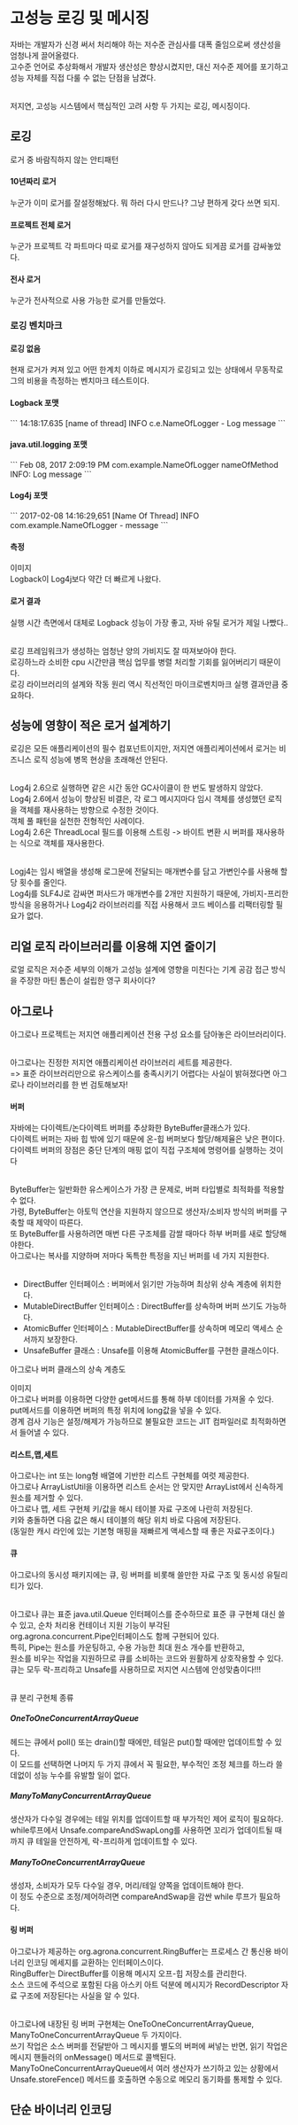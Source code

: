 <h1>고성능 로깅 및 메시징</h1>
자바는 개발자가 신경 써서 처리해야 하는 저수준 관심사를 대폭 줄임으로써 생산성을 엄청나게 끌어올렸다.</br>
고수준 언어로 추상화해서 개발자 생산성은 향상시켰지만, 대신 저수준 제어를 포기하고 성능 자체를 직접 다룰 수 없는 단점을 남겼다.</br></br>


저지연, 고성능 시스템에서 핵심적인 고려 사항 두 가지는 로깅, 메시징이다.</br>

<h2>로깅</h2>

로거 중 바람직하지 않는 안티패턴

<h4>10년짜리 로거</h4>
누군가 이미 로거를 잘설정해놨다. 뭐 하러 다시 만드나? 그냥 편하게 갖다 쓰면 되지.

<h4>프로젝트 전체 로거</h4>
누군가 프로젝트 각 파트마다 따로 로거를 재구성하지 않아도 되게끔 로거를 감싸놓았다.

<h4>전사 로거</h4>
누군가 전사적으로 사용 가능한 로거를 만들었다.

<h3>로깅 벤치마크</h3>

<h4>로깅 없음</h4>
현재 로거가 켜져 있고 어떤 한계치 이하로 메시지가 로깅되고 있는 상태에서 무동작로그의 비용을 측정하는 벤치마크 테스트이다.</br>

<h4>Logback 포맷</h4>
```
14:18:17.635 [name of thread] INFO c.e.NameOfLogger - Log message
```
</br>
<h4>java.util.logging 포맷</h4>
```
Feb 08, 2017 2:09:19 PM com.example.NameOfLogger nameOfMethod
INFO: Log message
```
</br>
<h4>Log4j 포맷</h4>
```
2017-02-08 14:16:29,651 [Name Of Thread] INFO com.example.NameOfLogger - message
```
</br>
<h4>측정</h4>

이미지
</br>
Logback이 Log4j보다 약간 더 빠르게 나왔다.</br>

<h4>로거 결과</h4>
실행 시간 측면에서 대체로 Logback 성능이 가장 좋고, 자바 유틸 로거가 제일 나빴다..</br></br>

로깅 프레임워크가 생성하는 엄청난 양의 가비지도 잘 따져보아야 한다.</br>
로깅하느라 소비한 cpu 시간만큼 핵심 업무를 병렬 처리할 기회를 잃어버리기 때문이다.</br>
로깅 라이브러리의 설계와 작동 원리 역시 직선적인 마이크로벤치마크 실행 결과만큼 중요하다.</br>

<h2>성능에 영향이 적은 로거 설계하기</h2>
로깅은 모든 애플리케이션의 필수 컴포넌트이지만, 저지연 애플리케이션에서 로거는 비즈니스 로직 성능에 병목 현상을 초래해선 안된다.</br></br>

Log4j 2.6으로 실행하면 같은 시간 동안 GC사이클이 한 번도 발생하지 않았다.</br>
Log4j 2.6에서 성능이 향상된 비결은, 각 로그 메시지마다 임시 객체를 생성했던 로직을 객체를 재사용하는 방향으로 수정한 것이다.</br>
객체 풀 패턴을 실천한 전형적인 사례이다.</br>
Log4j 2.6은 ThreadLocal 필드를 이용해 스트링 -> 바이트 변환 시 버퍼를 재사용하는 식으로 객체를 재사용한다.</br></br>

Logj4는 임시 배열을 생성해 로그문에 전달되는 매개변수를 담고 가변인수를 사용해 할당 횟수를 줄인다.</br>
Log4j를 SLF4J로 감싸면 퍼사드가 매개변수를 2개만 지원하기 때문에, 가비지-프리한 방식을 응용하거나 Log4j2 라이브러리를 직접 사용해서 코드 베이스를 리팩터링할 필요가 없다.</br>

<h2>리얼 로직 라이브러리를 이용해 지연 줄이기</h2>

로얼 로직은 저수준 세부의 이해가 고성능 설계에 영향을 미친다는 기계 공감 접근 방식을 주장한 마틴 톰슨이 설립한 영구 회사이다?</br>

<h2>아그로나</h2>
아그로나 프로젝트는 저지연 애플리케이션 전용 구성 요소를 담아놓은 라이브러리이다.</br></br>

아그로나는 진정한 저지연 애플리케이션 라이브러리 세트를 제공한다.</br>
=> 표준 라이브러리만으로 유스케이스를 충족시키기 어렵다는 사실이 밝혀졌다면 아그로나 라이브러리를 한 번 검토해보자!</br>

<h4>버퍼</h4>
자바에는 다이렉트/논다이렉트 버퍼를 추상화한 ByteBuffer클래스가 있다.</br>
다이렉트 버퍼는 자바 힙 밖에 있기 때문에 온-힙 버퍼보다 할당/해제율은 낮은  편이다.</br>
다이렉트 버퍼의 장점은 중단 단계의 매핑 없이 직접 구조체에 명령어를 실행하는 것이다</br></br>

ByteBuffer는 일반화한 유스케이스가 가장 큰 문제로, 버퍼 타입별로 최적화를 적용할 수 없다.</br>
가령, ByteBuffer는 아토믹 연산을 지원하지 않으므로 생산자/소비자 방식의 버퍼를 구축할 때 제약이 따른다.</br>
또 ByteBuffer를 사용하려면 매번 다른 구조체를 감쌀 때마다 하부 버퍼를 새로 할당해야한다.</br>
아그로나는 복사를 지양하며 저마다 독특한 특정을 지닌 버퍼를 네 가지 지원한다.</br></br>

 - DirectBuffer 인터페이스 : 버퍼에서 읽기만 가능하며 최상위 상속 계층에 위치한다.
 - MutableDirectBuffer 인터페이스 : DirectBuffer를 상속하며 버퍼 쓰기도 가능하다.
 - AtomicBuffer 인터페이스 : MutableDirectBuffer를 상속하며 메모리 액세스 순서까지 보장한다.
 - UnsafeBuffer 클래스 : Unsafe를 이용해 AtomicBuffer를 구현한 클래스이다.

아그로나 버퍼 클래스의 상속 계층도</br>

이미지
</br>
아그로나 버퍼를 이용하면 다양한 get메서드를 통해 하부 데이터를 가져올 수 있다.</br>
put메서드를 이용하면 버퍼의 특정 위치에 long값을 넣을 수 있다.</br>
경계 검사 기능은 설정/해제가 가능하므로 불필요한 코드는 JIT 컴파일러로 최적화하면서 들어낼 수 있다.</br>

<h4>리스트,맵,세트</h4>
아그로나는 int 또는 long형 배열에 기반한 리스트 구현체를 여럿 제공한다.</br>
아그로나 ArrayListUtil을 이용하면 리스트 순서는 안 맞지만 ArrayList에서 신속하게 원소를 제거할 수 있다.</br>
아그로나 맵, 세트 구현체 키/값을 해시 테이블 자료 구조에 나란히 저장된다.</br>
키와 충돌하면 다음 값은 해시 테이블의 해당 위치 바로 다음에 저장된다.</br>
(동일한 캐시 라인에 있는 기본형 매핑을 재빠르게 액세스할 때 좋은 자료구조이다.)</br>

<h4>큐</h4>

아그로나의 동시성 패키지에는 큐, 링 버퍼를 비롯해 쓸만한 자료 구조 및 동시성 유틸리티가 있다.</br></br>

아그로나 큐는 표준 java.util.Queue 인터페이스를 준수하므로 표준 큐 구현체 대신 쓸 수 있고, 순차 처리용 컨테이너 지원 기능이 부각된</br>
org.agrona.concurrent.Pipe인터페이스도 함께 구현되어 있다. </br>
특히, Pipe는 원소를 카운팅하고, 수용 가능한 최대 원소 개수를 반환하고,</br>
원소를 비우는 작업을 지원하므로 큐를 소비하는 코드와 원활하게 상호작용할 수 있다.</br>
큐는 모두 락-프리하고 Unsafe를 사용하므로 저지연 시스템에 안성맞춤이다!!!</br></br>


큐 분리 구현체 종류</br>

<h5>OneToOneConcurrentArrayQueue</h5>
헤드는 큐에서 poll() 또는 drain()할 때에만, 테일은 put()할 때에만 업데이트할 수 있다.</br>
이 모드를 선택하면 나머지 두 가지 큐에서 꼭 필요한, 부수적인 조정 체크를 하느라 쓸데없이 성능 누수를 유발할 일이 없다.</br>

<h5>ManyToManyConcurrentArrayQueue</h5>
생산자가 다수일 경우에는 테일 위치를 업데이트할 때 부가적인 제어 로직이 필요하다.</br>
while루프에서 Unsafe.compareAndSwapLong를 사용하면 꼬리가 업데이트될 때까지 큐 테일을 안전하게, 락-프리하게 업데이트할 수 있다.</br>

<h5>ManyToOneConcurrentArrayQueue</h5>
생성자, 소비자가 모두 다수일 경우, 머리/테일 양쪽을 업데이트해야 한다.</br>
이 정도 수준으로 조정/제어하려면 compareAndSwap을 감싼 while 루프가 필요하다.</br>

<h4>링 버퍼</h4>

아그로나가 제공하는 org.agrona.concurrent.RingBuffer는 프로세스 간 통신용 바이너리 인코딩 메세지를 교환하는 인터페이스이다.</br>
RingBuffer는 DirectBuffer를 이용해 메시지 오프-힙 저장소를 관리한다.</br>
소스 코드에 주석으로 포함된 다음 아스키 아트 덕분에 메시지가 RecordDescriptor 자료 구조에 저장된다는 사실을 알 수 있다.</br></br>

아그로나에 내장된 링 버퍼 구현체는 OneToOneConcurrentArrayQueue, ManyToOneConcurrentArrayQueue 두 가지이다.</br>
쓰기 작업은 소스 버퍼를 전달받아 그 메시지를 별도의 버퍼에 써넣는 반면, 읽기 작업은 메시지 핸들러의 onMessage() 메서드로 콜백된다.</br>
ManyToOneConcurrentArrayQueue에서 여러 생산자가 쓰기하고 있는 상황에서 Unsafe.storeFence() 메서드를 호출하면 수동으로 메모리 동기화를 통제할 수 있다.</br>


<h2>단순 바이너리 인코딩</h2>




